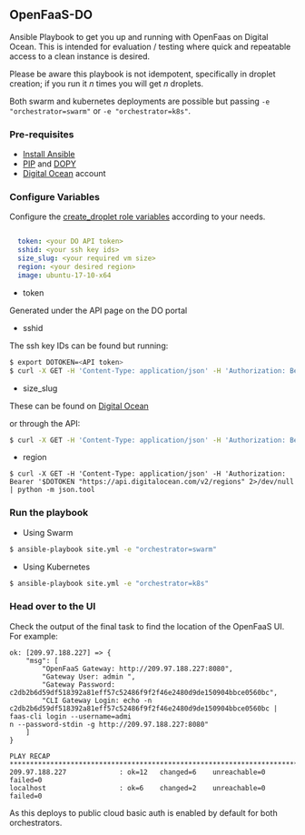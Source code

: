 ## OpenFaaS-DO

Ansible Playbook to get you up and running with OpenFaas on Digital Ocean.  This is intended for evaluation / testing where quick and repeatable access to a clean instance is desired.

Please be aware this playbook is not idempotent, specifically in droplet creation; if you run it _n_ times you will get _n_ droplets.

Both swarm and kubernetes deployments are possible but passing `-e "orchestrator=swarm"` or `-e "orchestrator=k8s"`. 

### Pre-requisites

* [Install Ansible](http://docs.ansible.com/ansible/latest/installation_guide/intro_installation.html)
* [PIP](https://pip.pypa.io/en/stable/installing/) and [DOPY](https://pypi.org/project/dopy)
* [Digital Ocean](https://www.digitalocean.com/) account

### Configure Variables

Configure the [create_droplet role variables](create_droplet/vars/main.yml) according to your needs.

```yml

  token: <your DO API token>
  sshid: <your ssh key ids>
  size_slug: <your required vm size>
  region: <your desired region>
  image: ubuntu-17-10-x64

```

* token

Generated under the API page on the DO portal

* sshid

The ssh key IDs can be found but running:
```sh
$ export DOTOKEN=<API token>
$ curl -X GET -H 'Content-Type: application/json' -H 'Authorization: Bearer '$DOTOKEN "https://api.digitalocean.com/v2/account/keys" 2>/dev/null | python -m json.tool
```

* size_slug

These can be found on [Digital Ocean](https://developers.digitalocean.com/documentation/changelog/api-v2/new-size-slugs-for-droplet-plan-changes/)

or through the API:
```sh
$ curl -X GET -H 'Content-Type: application/json' -H 'Authorization: Bearer '$DOTOKEN "https://api.digitalocean.com/v2/sizes" 2>/dev/null | python -m json.tool
```

* region

```
$ curl -X GET -H 'Content-Type: application/json' -H 'Authorization: Bearer '$DOTOKEN "https://api.digitalocean.com/v2/regions" 2>/dev/null | python -m json.tool
```

### Run the playbook

* Using Swarm
```sh
$ ansible-playbook site.yml -e "orchestrator=swarm"
```

* Using Kubernetes
```sh
$ ansible-playbook site.yml -e "orchestrator=k8s"
```

### Head over to the UI

Check the output of the final task to find the location of the OpenFaaS UI.  For example:
```
ok: [209.97.188.227] => {
    "msg": [
        "OpenFaaS Gateway: http://209.97.188.227:8080",
        "Gateway User: admin ",
        "Gateway Password: c2db2b6d59df518392a81eff57c52486f9f2f46e2480d9de150904bbce0560bc",
        "CLI Gateway Login: echo -n c2db2b6d59df518392a81eff57c52486f9f2f46e2480d9de150904bbce0560bc | faas-cli login --username=admi
n --password-stdin -g http://209.97.188.227:8080"
    ]
}

PLAY RECAP **************************************************************************************************************************
209.97.188.227             : ok=12   changed=6    unreachable=0    failed=0
localhost                  : ok=6    changed=2    unreachable=0    failed=0
```

As this deploys to public cloud basic auth is enabled by default for both orchestrators.